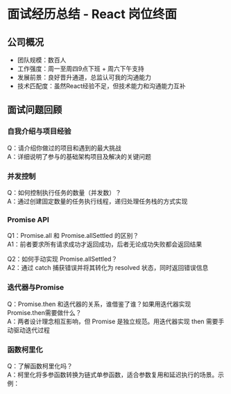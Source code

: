 
# 面试经历总结 - React 岗位终面

## 公司概况
- 团队规模：数百人
- 工作强度：周一至周四9点下班 + 周六下午支持
- 发展前景：良好晋升通道，总监认可我的沟通能力
- 技术匹配度：虽然React经验不足，但技术能力和沟通能力互补

## 面试问题回顾

### 自我介绍与项目经验
Q：请介绍你做过的项目和遇到的最大挑战  
A：详细说明了参与的基础架构项目及解决的关键问题

### 并发控制
Q：如何控制执行任务的数量（并发数）？  
A：通过创建固定数量的任务执行线程，递归处理任务栈的方式实现

### Promise API
Q1：Promise.all 和 Promise.allSettled 的区别？  
A1：前者要求所有请求成功才返回成功，后者无论成功失败都会返回结果  

Q2：如何手动实现 Promise.allSettled？  
A2：通过 catch 捕获错误并将其转化为 resolved 状态，同时返回错误信息

### 迭代器与Promise
Q：Promise.then 和迭代器的关系，谁借鉴了谁？如果用迭代器实现Promise.then需要做什么？  
A：两者设计理念相互影响，但 Promise 是独立规范。用迭代器实现 then 需要手动驱动迭代过程

### 函数柯里化
Q：了解函数柯里化吗？  
A：柯里化将多参函数转换为链式单参函数，适合参数复用和延迟执行的场景。示例：
